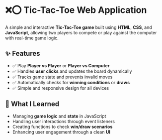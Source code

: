 

# ❌⭕ Tic-Tac-Toe Web Application  

A simple and interactive **Tic-Tac-Toe game** built using **HTML**, **CSS**, and **JavaScript**, allowing two players to compete or play against the computer with real-time game logic.  


## ✨ Features  
- ✅ Play **Player vs Player** or **Player vs Computer**  
- ✅ Handles **user clicks** and updates the board dynamically  
- ✅ Tracks game state and prevents invalid moves  
- ✅ Automatically checks for **winning conditions** or **draws**  
- ✅ Simple and responsive design for all devices  


## 🧠 What I Learned  
- Managing **game logic** and **state** in JavaScript  
- Handling user interactions through event listeners  
- Creating functions to check **win/draw scenarios**  
- Enhancing user engagement through a clean **UI**  

